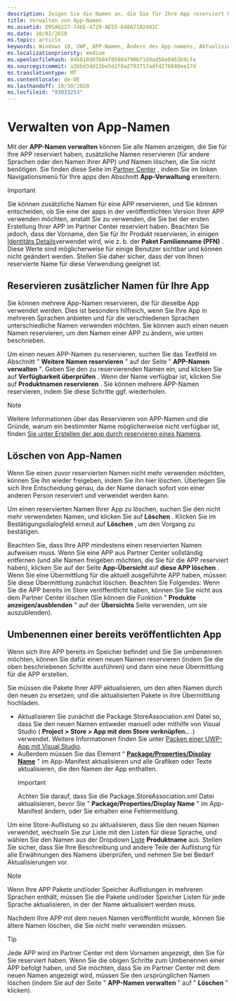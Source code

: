 ```yaml
---
description: Zeigen Sie die Namen an, die Sie für Ihre App reserviert haben, reservieren Sie zusätzliche Namen (für andere Sprachen oder um den Namen Ihrer App zu ändern), und löschen Sie reservierte Namen, die Sie nicht mehr benötigen.
title: Verwalten von App-Namen
ms.assetid: D95A6227-746E-4729-AE55-648A7102401C
ms.date: 10/02/2018
ms.topic: article
keywords: Windows 10, UWP, APP-Namen, Ändern des App-namens, Aktualisieren von App-Name, Spiel Name, Produktname
ms.localizationpriority: medium
ms.openlocfilehash: 846810d07b04f05904790bf1d9ad58e8463b9cfe
ms.sourcegitcommit: a3bbd3dd13be5d2f8a2793717adf4276840ee17d
ms.translationtype: MT
ms.contentlocale: de-DE
ms.lasthandoff: 10/30/2020
ms.locfileid: "93033253"
---
```

# <a name="manage-app-names"></a>Verwalten von App-Namen

Mit der **APP-Namen verwalten** können Sie alle Namen anzeigen, die Sie für Ihre APP reserviert haben, zusätzliche Namen reservieren (für andere Sprachen oder den Namen Ihrer APP) und Namen löschen, die Sie nicht benötigen. Sie finden diese Seite im [Partner Center](https://partner.microsoft.com/dashboard) , indem Sie im linken Navigationsmenü für Ihre apps den Abschnitt **App-Verwaltung** erweitern.

> [!IMPORTANT]
> Sie können zusätzliche Namen für eine APP reservieren, und Sie können entscheiden, ob Sie eine der apps in der veröffentlichten Version Ihrer APP verwenden möchten, anstatt Sie zu verwenden, die Sie bei der ersten Erstellung Ihrer APP im Partner Center reserviert haben. Beachten Sie jedoch, dass der Vorname, den Sie für Ihr Produkt reservieren, in einigen [Identitäts Details](view-app-identity-details.md)verwendet wird, wie z. b. der **Paket Familienname (PFN)** . Diese Werte sind möglicherweise für einige Benutzer sichtbar und können nicht geändert werden. Stellen Sie daher sicher, dass der von Ihnen reservierte Name für diese Verwendung geeignet ist.


## <a name="reserve-additional-names-for-your-app"></a>Reservieren zusätzlicher Namen für Ihre App

Sie können mehrere App-Namen reservieren, die für dieselbe App verwendet werden. Dies ist besonders hilfreich, wenn Sie Ihre App in mehreren Sprachen anbieten und für die verschiedenen Sprachen unterschiedliche Namen verwenden möchten. Sie können auch einen neuen Namen reservieren, um den Namen einer APP zu ändern, wie unten beschrieben.

Um einen neuen APP-Namen zu reservieren, suchen Sie das Textfeld im Abschnitt " **Weitere Namen reservieren** " auf der Seite " **APP-Namen verwalten** ". Geben Sie den zu reservierenden Namen ein, und klicken Sie auf **Verfügbarkeit überprüfen** . Wenn der Name verfügbar ist, klicken Sie auf **Produktnamen reservieren** . Sie können mehrere APP-Namen reservieren, indem Sie diese Schritte ggf. wiederholen.

> [!NOTE]
> Weitere Informationen über das Reservieren von APP-Namen und die Gründe, warum ein bestimmter Name möglicherweise nicht verfügbar ist, finden [Sie unter Erstellen der app durch reservieren eines Namens](create-your-app-by-reserving-a-name.md).


## <a name="delete-app-names"></a>Löschen von App-Namen

Wenn Sie einen zuvor reservierten Namen nicht mehr verwenden möchten, können Sie ihn wieder freigeben, indem Sie ihn hier löschen. Überlegen Sie sich Ihre Entscheidung genau, da der Name danach sofort von einer anderen Person reserviert und verwendet werden kann.

Um einen reservierten Namen Ihrer App zu löschen, suchen Sie den nicht mehr verwendeten Namen, und klicken Sie auf **Löschen** . Klicken Sie im Bestätigungsdialogfeld erneut auf **Löschen** , um den Vorgang zu bestätigen.

Beachten Sie, dass Ihre APP mindestens einen reservierten Namen aufweisen muss. Wenn Sie eine APP aus Partner Center vollständig entfernen (und alle Namen freigeben möchten, die Sie für die APP reserviert haben), klicken Sie auf der Seite **App-Übersicht** auf **diese APP löschen** . Wenn Sie eine Übermittlung für die aktuell ausgeführte APP haben, müssen Sie diese Übermittlung zunächst löschen. Beachten Sie Folgendes: Wenn Sie die APP bereits im Store veröffentlicht haben, können Sie Sie nicht aus dem Partner Center löschen (Sie können die Funktion " **Produkte anzeigen/ausblenden** " auf der **Übersichts** Seite verwenden, um sie auszublenden). 


## <a name="rename-an-app-that-has-already-been-published"></a>Umbenennen einer bereits veröffentlichten App

Wenn sich Ihre APP bereits im Speicher befindet und Sie Sie umbenennen möchten, können Sie dafür einen neuen Namen reservieren (indem Sie die oben beschriebenen Schritte ausführen) und dann eine neue Übermittlung für die APP erstellen. 

Sie müssen die Pakete Ihrer APP aktualisieren, um den alten Namen durch den neuen zu ersetzen, und die aktualisierten Pakete in ihre Übermittlung hochladen.
- Aktualisieren Sie zunächst die Package.StoreAssociation.xml Datei so, dass Sie den neuen Namen entweder manuell oder mithilfe von Visual Studio ( **Project > Store > App mit dem Store verknüpfen..** .) verwendet. Weitere Informationen finden Sie unter [Packen einer UWP-App mit Visual Studio](/windows/msix/package/packaging-uwp-apps).
- Außerdem müssen Sie das Element " [**Package/Properties/Display Name**](/uwp/schemas/appxpackage/uapmanifestschema/element-displayname) " im App-Manifest aktualisieren und alle Grafiken oder Texte aktualisieren, die den Namen der App enthalten. 
  > [!IMPORTANT]
  > Achten Sie darauf, dass Sie die Package.StoreAssociation.xml Datei aktualisieren, bevor Sie " **Package/Properties/Display Name** " im App-Manifest ändern, oder Sie erhalten eine Fehlermeldung.

Um eine Store-Auflistung so zu aktualisieren, dass Sie den neuen Namen verwendet, wechseln Sie zur Liste mit den Listen für diese Sprache, und wählen Sie den Namen aus der Dropdown [Liste](create-app-store-listings.md) **Produktname** aus. Stellen Sie sicher, dass Sie Ihre Beschreibung und andere Teile der Auflistung für alle Erwähnungen des Namens überprüfen, und nehmen Sie bei Bedarf Aktualisierungen vor.

> [!NOTE]
> Wenn Ihre APP Pakete und/oder Speicher Auflistungen in mehreren Sprachen enthält, müssen Sie die Pakete und/oder Speicher Listen für jede Sprache aktualisieren, in der der Name aktualisiert werden muss.

Nachdem Ihre APP mit dem neuen Namen veröffentlicht wurde, können Sie ältere Namen löschen, die Sie nicht mehr verwenden müssen.

> [!TIP]
> Jede APP wird im Partner Center mit dem Vornamen angezeigt, den Sie für Sie reserviert haben. Wenn Sie die obigen Schritte zum Umbenennen einer APP befolgt haben, und Sie möchten, dass Sie im Partner Center mit dem neuen Namen angezeigt wird, müssen Sie den ursprünglichen Namen löschen (indem Sie auf der Seite " **APP-Namen verwalten** " auf " **Löschen** " klicken). 

 

 
